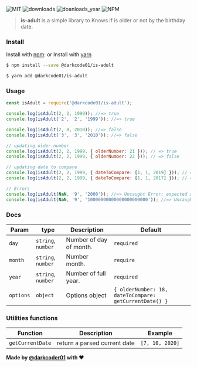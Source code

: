 ![MIT](https://img.shields.io/npm/l/@darkcode01/is-adult)
![downloads](https://img.shields.io/npm/dw/@darkcode01/is-adult)
![doanloads_year](https://img.shields.io/npm/dm/@darkcode01/is-adult)
![NPM](https://github.com/DarkCode01/is-adult/workflows/Node.js%20Package/badge.svg?branch=main)



> **is-adult** is a simple library to Knows if is older or not by the birthday date.


### Install
Install with [npm](https://www.npmjs.com/):
or
Install with [yarn](https://yarnpkg.com/)

```sh
$ npm install --save @darkcode01/is-adult
```

```sh
$ yarn add @darkcode01/is-adult
```


### Usage

```javascript
const isAdult = require('@darkcode01/is-adult');

console.log(isAdult(2, 2, 1999)); //=> true
console.log(isAdult('2', '2', '1999')); //=> true

console.log(isAdult(2, 8, 2010)); //=> false
console.log(isAdult('3', '3', '2010')); //=> false

// updating older number
console.log(isAdult(2, 2, 1999, { olderNumber: 21 })); // => true
console.log(isAdult(2, 2, 1999, { olderNumber: 22 })); // => false

// updating date to compare
console.log(isAdult(2, 2, 1999, { dateToCompare: [1, 1, 2019] })); // => true
console.log(isAdult(2, 2, 1999, { dateToCompare: [1, 1, 2017] })); // => false

// Errors
console.log(isAdult(NaN, '9', '2000')); //=> Uncaught Error: expected an integer
console.log(isAdult(NaN, '9', '10000000000000000000000')); //=> Uncaught Error: value exceeds maximum safe integer
```

### Docs

Param | type |Description | Default
----- |--- |----------- | -------
`day`   | `string`, `number` | Number of day of month. | `required`
`month` | `string`, `number` | Number month. | `require`
`year`  | `string`, `number` | Number of full year. | `required`
`options`| `object` | Options object | `{ olderNumber: 18, dateToCompare: getCurrentDate() }`

### Utilities functions 
Function | Description | Example
----- | ----------- | -----
`getCurrentDate` | return a parsed current date | `[7, 10, 2020]`


**Made by [@darkcoder01](https://github.com/darkcode01) with ❤️**
